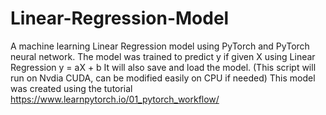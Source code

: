 # Linear-Regression-Model
A machine learning Linear Regression model using PyTorch and PyTorch neural network.
The model was trained to predict y if given X using Linear Regression y = aX + b
It will also save and load the model.
(This script will run on Nvdia CUDA, can be modified easily on CPU if needed)
This model was created using the tutorial https://www.learnpytorch.io/01_pytorch_workflow/
